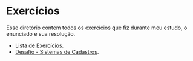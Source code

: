 # Exercícios

Esse diretório contem todos os exercícios que fiz durante meu estudo, o enunciado e sua resolução.

- [Lista de Exercícios](./lista/README.md).
- [Desafio - Sistemas de Cadastros](https://github.com/karilho/desafioCadastro).

